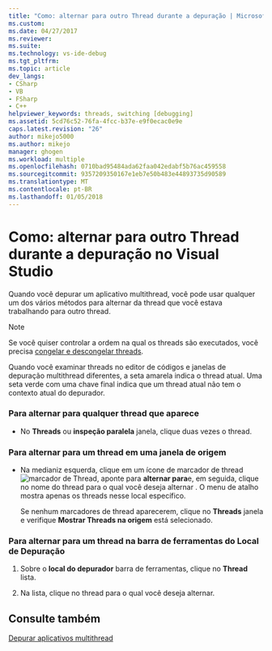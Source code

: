 ```yaml
---
title: "Como: alternar para outro Thread durante a depuração | Microsoft Docs"
ms.custom: 
ms.date: 04/27/2017
ms.reviewer: 
ms.suite: 
ms.technology: vs-ide-debug
ms.tgt_pltfrm: 
ms.topic: article
dev_langs:
- CSharp
- VB
- FSharp
- C++
helpviewer_keywords: threads, switching [debugging]
ms.assetid: 5cd76c52-76fa-4fcc-b37e-e9f0ecac0e9e
caps.latest.revision: "26"
author: mikejo5000
ms.author: mikejo
manager: ghogen
ms.workload: multiple
ms.openlocfilehash: 0710bad95484ada62faa042edabf5b76ac459558
ms.sourcegitcommit: 9357209350167e1eb7e50b483e44893735d90589
ms.translationtype: MT
ms.contentlocale: pt-BR
ms.lasthandoff: 01/05/2018
---
```

# <a name="how-to-switch-to-another-thread-while-debugging-in-visual-studio"></a>Como: alternar para outro Thread durante a depuração no Visual Studio
Quando você depurar um aplicativo multithread, você pode usar qualquer um dos vários métodos para alternar da thread que você estava trabalhando para outro thread.

> [!NOTE]
> Se você quiser controlar a ordem na qual os threads são executados, você precisa [congelar e descongelar threads](../debugger/get-started-debugging-multithreaded-apps.md).

Quando você examinar threads no editor de códigos e janelas de depuração multithread diferentes, a seta amarela indica o thread atual. Uma seta verde com uma chave final indica que um thread atual não tem o contexto atual do depurador.
  
### <a name="to-switch-to-any-thread-that-appears"></a>Para alternar para qualquer thread que aparece 
  
-   No **Threads** ou **inspeção paralela** janela, clique duas vezes o thread.  
  
### <a name="to-switch-to-a-thread-in-a-source-window"></a>Para alternar para um thread em uma janela de origem  
  
-   Na medianiz esquerda, clique em um ícone de marcador de thread ![marcador de Thread](../debugger/media/dbg-thread-marker.png "ThreadMarker"), aponte para **alternar para**e, em seguida, clique no nome do thread para o qual você deseja alternar . O menu de atalho mostra apenas os threads nesse local específico.  
  
     Se nenhum marcadores de thread aparecerem, clique no **Threads** janela e verifique **Mostrar Threads na origem** está selecionado.  
  
### <a name="to-switch-to-a-thread-in-the-debug-location-toolbar"></a>Para alternar para um thread na barra de ferramentas do Local de Depuração  
  
1.  Sobre o **local do depurador** barra de ferramentas, clique no **Thread** lista.  
  
2.  Na lista, clique no thread para o qual você deseja alternar.  
  
## <a name="see-also"></a>Consulte também  
 [Depurar aplicativos multithread](../debugger/debug-multithreaded-applications-in-visual-studio.md)

